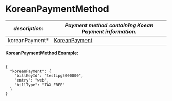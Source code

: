
# KoreanPaymentMethod

| *description*:   | *Payment method containing Koean Payment information.*|
|----|----|
| koreanPayment* |  [KoreanPayment](?path=docs/schemas-md/KoreanPayment.md)|


**KoreanPaymentMethod Example:**

```{r}

{
  "koreanPayment": {
    "billKeyId": "testipg5000000",
    "entry": "web",
    "billType": "TAX_FREE"
  }
}
```




